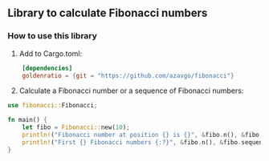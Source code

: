 ## Library to calculate Fibonacci numbers

### How to use this library
1. Add to Cargo.toml: 
```Toml
    [dependencies]
    goldenratio = {git = "https://github.com/azavgo/fibonacci"}
```
2. Calculate a Fibonacci number or a sequence of Fibonacci numbers: 
```Rust
use fibonacci::Fibonacci;  

fn main() {
    let fibo = Fibonacci::new(10);
    println!("Fibonacci number at position {} is {}", &fibo.n(), &fibo.x());
    println!("First {} Fibonacci numbers {:?}", &fibo.n(), &fibo.sequence());
}
```
